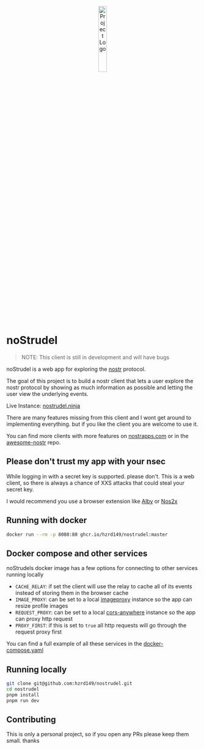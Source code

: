 <p align="center">
  <img src="screenshots/icon.svg" alt="Project Logo" width="21%">
</p>

# noStrudel

> NOTE: This client is still in development and will have bugs

noStrudel is a web app for exploring the [nostr](https://github.com/nostr-protocol) protocol.

The goal of this project is to build a nostr client that lets a user explore the nostr protocol by showing as much information as possible and letting the user view the underlying events.

Live Instance: [nostrudel.ninja](https://nostrudel.ninja)

There are many features missing from this client and I wont get around to implementing everything. but if you like the client you are welcome to use it.

You can find more clients with more features on [nostrapps.com](https://www.nostrapps.com/) or in the [awesome-nostr](https://github.com/aljazceru/awesome-nostr) repo.

## Please don't trust my app with your nsec

While logging in with a secret key is supported. please don't. This is a web client, so there is always a chance of XXS attacks that could steal your secret key.

I would recommend you use a browser extension like [Alby](https://getalby.com/) or [Nos2x](https://github.com/fiatjaf/nos2x)

## Running with docker

```bash
docker run --rm -p 8080:80 ghcr.io/hzrd149/nostrudel:master
```

## Docker compose and other services

noStrudels docker image has a few options for connecting to other services running locally

- `CACHE_RELAY`: if set the client will use the relay to cache all of its events instead of storing them in the browser cache
- `IMAGE_PROXY`: can be set to a local [imageproxy](https://github.com/willnorris/imageproxy) instance so the app can resize profile images
- `REQUEST_PROXY`: can be set to a local [cors-anywhere](https://github.com/Rob--W/cors-anywhere) instance so the app can proxy http request
- `PROXY_FIRST`: if this is set to `true` all http requests will go through the request proxy first

You can find a full example of all these services in the [docker-compose.yaml](./docker-compose.yaml)

## Running locally

```bash
git clone git@github.com:hzrd149/nostrudel.git
cd nostrudel
pnpm install
pnpm run dev
```

## Contributing

This is only a personal project, so if you open any PRs please keep them small. thanks
